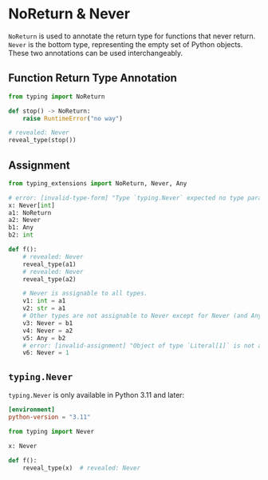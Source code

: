 # NoReturn & Never

`NoReturn` is used to annotate the return type for functions that never return. `Never` is the
bottom type, representing the empty set of Python objects. These two annotations can be used
interchangeably.

## Function Return Type Annotation

```py
from typing import NoReturn

def stop() -> NoReturn:
    raise RuntimeError("no way")

# revealed: Never
reveal_type(stop())
```

## Assignment

```py
from typing_extensions import NoReturn, Never, Any

# error: [invalid-type-form] "Type `typing.Never` expected no type parameter"
x: Never[int]
a1: NoReturn
a2: Never
b1: Any
b2: int

def f():
    # revealed: Never
    reveal_type(a1)
    # revealed: Never
    reveal_type(a2)

    # Never is assignable to all types.
    v1: int = a1
    v2: str = a1
    # Other types are not assignable to Never except for Never (and Any).
    v3: Never = b1
    v4: Never = a2
    v5: Any = b2
    # error: [invalid-assignment] "Object of type `Literal[1]` is not assignable to `Never`"
    v6: Never = 1
```

## `typing.Never`

`typing.Never` is only available in Python 3.11 and later:

```toml
[environment]
python-version = "3.11"
```

```py
from typing import Never

x: Never

def f():
    reveal_type(x)  # revealed: Never
```
